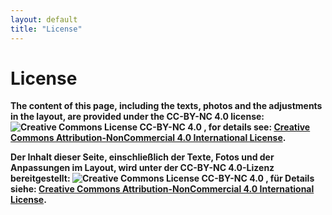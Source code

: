```yaml
---
layout: default
title: "License"
---
```

# License

__The content of this page, including the texts, photos and the adjustments in the layout, are provided under the CC-BY-NC 4.0 license: <img alt="Creative Commons License CC-BY-NC 4.0" style="border-width:0" src="https://i.creativecommons.org/l/by-nc/4.0/88x31.png" />
  , for details see: <a rel="license" href="http://creativecommons.org/licenses/by-nc/4.0/">Creative Commons Attribution-NonCommercial 4.0 International License</a>.__

__Der Inhalt dieser Seite, einschließlich der Texte, Fotos und der Anpassungen im Layout, wird unter der CC-BY-NC 4.0-Lizenz bereitgestellt: <img alt="Creative Commons License CC-BY-NC 4.0" style="border-width:0" src="https://i.creativecommons.org/l/by-nc/4.0/88x31.png" />
  , für Details siehe: <a rel="license" href="http://creativecommons.org/licenses/by-nc/4.0/">Creative Commons Attribution-NonCommercial 4.0 International License</a>.__
